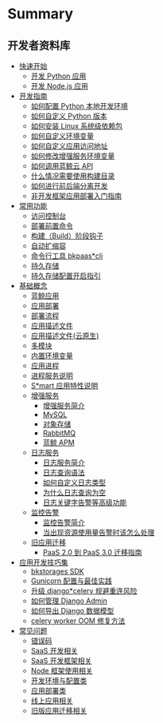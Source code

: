 # Summary

## 开发者资料库

* [快速开始]()
    * [开发 Python 应用](quickstart/python/python_hello_world.md)
    * [开发 Node.js 应用](quickstart/node/node_preparations.md)
* [开发指南]()
    * [如何配置 Python 本地开发环境](quickstart/python/python_setup_dev.md)
    * [如何自定义 Python 版本](topics/paas/choose_python_version.md)
    * [如何安装 Linux 系统级依赖包](topics/tricks/py_how_to_install_apt_packages.md)
    * [如何自定义环境变量](topics/paas/custom_configvars.md)
    * [如何自定义应用访问地址](topics/paas/app_entry_intro.md)
    * [如何修改增强服务环境变量](topics/paas/services/modify_env.md)
    * [如何调用蓝鲸云 API](quickstart/python/python_api_example.md)
    * [什么情况需要使用构建目录](topics/paas/deployment_directory.md)
    * [如何进行前后端分离开发](topics/paas/multi_modules/separate_front_end_dev.md)
    * [非开发框架应用部署入门指南](quickstart/no_framework.md)
* [常用功能]()
    * [访问控制台](topics/paas/webconsole.md)
    * [部署前置命令](topics/paas/release_hooks.md)
    * [构建（Build）阶段钩子](topics/paas/build_hooks.md)
    * [自动扩缩容](topics/paas/paas3_autoscaling.md)
    * [命令行工具 bkpaas*cli](topics/paas/bkpaas_cli.md)
    * [持久存储](topics/paas/paas_persistent_storage.md)
    * [持久存储配置开启指引](topics/paas/paas_persistent_storage_setting.md)
* [基础概念]()
    * [蓝鲸应用](topics/paas/app_intro.md)
    * [应用部署](topics/paas/deploy_intro.md)
    * [部署流程](topics/paas/deploy_flow.md)
    * [应用描述文件](topics/paas/app_desc.md)
    * [应用描述文件(云原生)](topics/paas/app_desc_cnative.md)
    * [多模块](topics/paas/multi_modules_intro.md)
    * [内置环境变量](topics/paas/builtin_configvars.md)
    * [应用进程](topics/paas/process_procfile.md)
    * [进程服务说明](topics/paas/entry_proc_services.md)
    * [S*mart 应用特性说明](topics/paas/smart_intro.md)
    * [增强服务]()
        * [增强服务简介](topics/paas/services/index.md)
        * [MySQL](topics/paas/services/svc_mysql.md)
        * [对象存储](topics/paas/services/svc_bk_repo.md)
        * [RabbitMQ](topics/paas/services/svc_rabbitmq.md)
        * [蓝鲸 APM](topics/paas/services/svc_otel.md)
    * [日志服务]()
        * [日志服务简介](topics/paas/log_intro.md)
        * [日志查询语法](topics/paas/log_query_syntax.md)
        * [如何自定义日志类型](topics/paas/log_usage.md)
        * [为什么日志查询为空](topics/paas/log_empty.md)
        * [日志关键字告警等高级功能](topics/paas/log_advance.md)
    * [监控告警]()
        * [监控告警简介](topics/paas/monitoring/intro.md)
        * [当出现资源使用量告警时该怎么处理](topics//paas/monitoring/handle_resource_alerts.md)
    * [旧应用迁移]()
        * [PaaS 2.0 到 PaaS 3.0 迁移指南](topics/paas/legacy_migration.md)
* [应用开发技巧集]()
    * [bkstorages SDK](sdk/bkstorages/index.md)
    * [Gunicorn 配置与最佳实践](topics/tricks/py_how_to_improve_gunicorn_perf.md)
    * [升级 django*celery 规避重连风险](topics/tricks/py_celery_upgrade_intro.md)
    * [如何管理 Django Admin](topics/tricks/py_how_to_manage_django_admin.md)
    * [如何导出 Django 数据模型](topics/tricks/py_how_to_export_django_models_data.md)
    * [celery worker OOM 修复方法](topics/tricks/fix_celery_worker_oom.md)
* [常见问题]()
    * [错误码](faq/error_code.md)
    * [SaaS 开发相关](faq/saas_dev.md)
    * [SaaS 开发框架相关](faq/frame.md)
    * [Node 框架使用相关](faq/frame_node.md)
    * [开发环境与配置类](faq/environment.md)
    * [应用部署类](faq/deploy.md)
    * [线上应用相关](faq/app.md)
    * [旧版应用迁移相关](faq/move.md)
